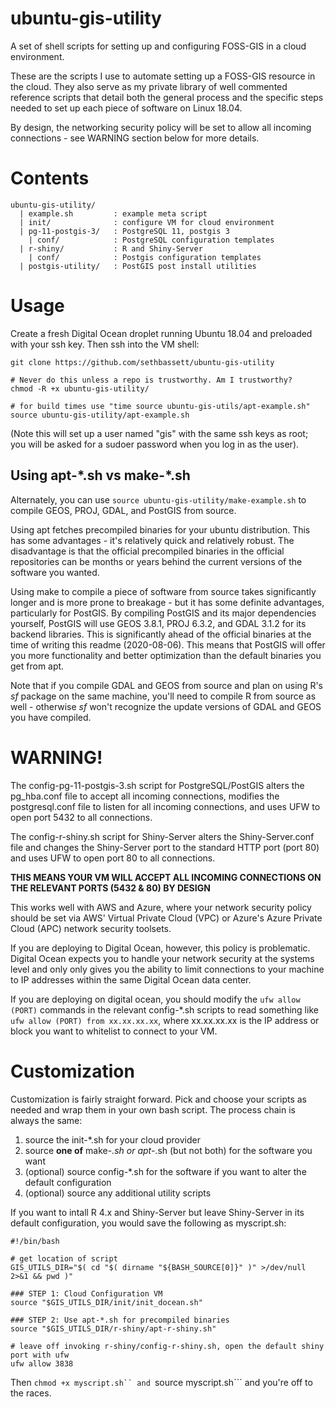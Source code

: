 # ubuntu-gis-utility

A set of shell scripts for setting up and configuring FOSS-GIS in a cloud environment.  
  
These are the scripts I use to automate setting up a FOSS-GIS resource in the cloud. They also serve as my private library of well commented reference scripts that detail both the general process and the specific steps needed to set up each piece of software on Linux 18.04.  

By design, the networking security policy will be set to allow all incoming connections - see WARNING section below for more details.  


# Contents  
```  
ubuntu-gis-utility/  
  | example.sh         : example meta script  
  | init/              : configure VM for cloud environment
  | pg-11-postgis-3/   : PostgreSQL 11, postgis 3
    | conf/            : PostgreSQL configuration templates
  | r-shiny/           : R and Shiny-Server
    | conf/            : Postgis configuration templates
  | postgis-utility/   : PostGIS post install utilities
```  


# Usage  
  
Create a fresh Digital Ocean droplet running Ubuntu 18.04 and preloaded with your ssh key. Then ssh into the VM shell:  
  
```  
git clone https://github.com/sethbassett/ubuntu-gis-utility

# Never do this unless a repo is trustworthy. Am I trustworthy?
chmod -R +x ubuntu-gis-utility/

# for build times use "time source ubuntu-gis-utils/apt-example.sh"
source ubuntu-gis-utility/apt-example.sh
```  

(Note this will set up a user named "gis" with the same ssh keys as root; you will be asked for a sudoer password when you log in as the user).

## Using apt-\*.sh vs make-\*.sh

Alternately, you can use ```source ubuntu-gis-utility/make-example.sh``` to compile GEOS, PROJ, GDAL, and PostGIS from source.  
  
Using apt fetches precompiled binaries for your ubuntu distribution. This has some advantages - it's relatively quick and relatively robust. The disadvantage is that the official precompiled binaries in the official repositories can be months or years behind the current versions of the software you wanted.  

Using make to compile a piece of software from source takes significantly longer and is more prone to breakage - but it has some definite advantages, particularly for PostGIS. By compiling PostGIS and its major dependencies yourself, PostGIS will use GEOS 3.8.1, PROJ 6.3.2, and GDAL 3.1.2 for its backend libraries. This is significantly ahead of the official binaries at the time of writing this readme (2020-08-06). This means that PostGIS will offer you more functionality and better optimization than the default binaries you get from apt.  

Note that if you compile GDAL and GEOS from source and plan on using R's *sf* package on the same machine, you'll need to compile R from source as well - otherwise *sf* won't recognize the update versions of GDAL and GEOS you have compiled.

# WARNING!

The config-pg-11-postgis-3.sh script for PostgreSQL/PostGIS alters the pg_hba.conf file to accept all incoming connections, modifies the postgresql.conf file to listen for all incoming connections, and uses UFW to open port 5432 to all connections.  

The config-r-shiny.sh script for Shiny-Server alters the Shiny-Server.conf file and changes the Shiny-Server port to the standard HTTP port (port 80) and uses UFW to open port 80 to all connections.  

**THIS MEANS YOUR VM WILL ACCEPT ALL INCOMING CONNECTIONS ON THE RELEVANT PORTS (5432 & 80) BY DESIGN**  
  
This works well with AWS and Azure, where your network security policy should be set via AWS' Virtual Private Cloud (VPC) or Azure's Azure Private Cloud (APC) network security toolsets.  
 
If you are deploying to Digital Ocean, however, this policy is problematic. Digital Ocean expects you to handle your network security at the systems level and only only gives you the ability to limit connections to your machine to IP addresses within the same Digital Ocean data center.  

If you are deploying on digital ocean, you should modify the ```ufw allow (PORT)``` commands in the relevant config-*.sh scripts to read something like ```ufw allow (PORT) from xx.xx.xx.xx```, where xx.xx.xx.xx is the IP address or block you want to whitelist to connect to your VM. 
 
# Customization  

Customization is fairly straight forward. Pick and choose your scripts as needed and wrap them in your own bash script. The process chain is always the same:  
  1. source the init-*.sh for your cloud provider  
  2. source **one of** make-*.sh or apt-*.sh (but not both) for the software you want  
  3. (optional) source config-*.sh for the software if you want to alter the default configuration  
  4. (optional) source any additional utility scripts  
  
If you want to intall R 4.x and Shiny-Server but leave Shiny-Server in its default configuration, you would save the following as myscript.sh:  
```  
#!/bin/bash

# get location of script
GIS_UTILS_DIR="$( cd "$( dirname "${BASH_SOURCE[0]}" )" >/dev/null 2>&1 && pwd )"

### STEP 1: Cloud Configuration VM
source "$GIS_UTILS_DIR/init/init_docean.sh"

### STEP 2: Use apt-*.sh for precompiled binaries
source "$GIS_UTILS_DIR/r-shiny/apt-r-shiny.sh"

# leave off invoking r-shiny/config-r-shiny.sh, open the default shiny port with ufw
ufw allow 3838
```

Then ```chmod +x myscript.sh`` and ```source myscript.sh``` and you're off to the races. 

  

